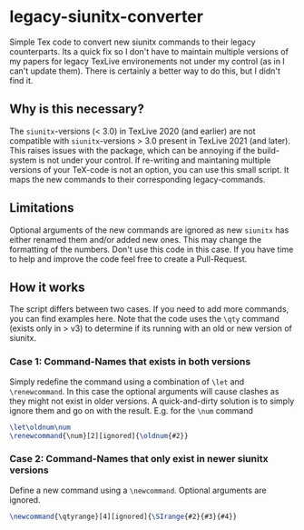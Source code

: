 # legacy-siunitx-converter
Simple Tex code to convert new siunitx commands to their legacy counterparts.
Its a quick fix so I don't have to maintain multiple versions of my papers for legacy TexLive environements not under my control (as in I can't update them).
There is certainly a better way to do this, but I didn't find it. 

## Why is this necessary?
The `siunitx`-versions (< 3.0) in TexLive 2020 (and earlier) are not compatible with `siunitx`-versions > 3.0 present in TexLive 2021 (and later).
This raises issues with the package, which can be annoying if the build-system is not under your control. 
If re-writing and maintaning multiple versions of your TeX-code is not an option, you can use this small script. 
It maps the new commands to their corresponding legacy-commands.

## Limitations
Optional arguments of the new commands are ignored as new `siunitx` has either renamed them and/or added new ones.
This may change the formatting of the numbers. Don't use this code in this case.
If you have time to help and improve the code feel free to create a Pull-Request. 

## How it works
The script differs between two cases. If you need to add more commands, you can find examples here.
Note that the code uses the `\qty` command (exists only in > v3) to determine if its running with an old or new version of siunitx.

### Case 1: Command-Names that exists in both versions
Simply redefine the command using a combination of `\let` and `\renewcommand`.
In this case the optional arguments will cause clashes as they might not exist in older versions.
A quick-and-dirty solution is to simply ignore them and go on with the result.
E.g. for the `\num` command
```tex
\let\oldnum\num
\renewcommand{\num}[2][ignored]{\oldnum{#2}}
```

### Case 2: Command-Names that only exist in newer siunitx versions
Define a new command using a `\newcommand`.
Optional arguments are ignored.
```tex
\newcommand{\qtyrange}[4][ignored]{\SIrange{#2}{#3}{#4}}
```
